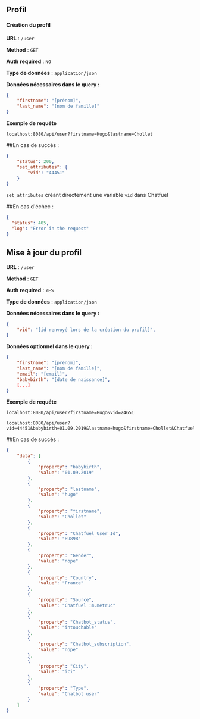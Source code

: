 ## Profil

#### Création du profil

**URL** :  `/user`

**Method** : `GET`

**Auth required** : `NO`

**Type de données** : `application/json`

**Données nécessaires dans le query :**

```json
{
    "firstname": "[prénom]",
    "last_name": "[nom de famille]"
}
```

**Exemple de requéte**

    localhost:8080/api/user?firstname=Hugo&lastname=Chollet
    
##En cas de succés :

```json
{
    "status": 200,
    "set_attributes": {
        "vid": "44451"
    }
}
```

`set_attributes` créant directement une variable `vid` dans Chatfuel 

##En cas d'échec :

```json
{
  "status": 405,
  "log": "Error in the request"
}
```
    
## Mise à jour du profil

**URL** :  `/user`

**Method** : `GET`

**Auth required** : `YES`

**Type de données** : `application/json`

**Données nécessaires dans le query :**

```json
{
    "vid": "[id renvoyé lors de la création du profil]",
}
```

**Données optionnel dans le query :**


```json
{
    "firstname": "[prénom]",
    "last_name": "[nom de famille]",
    "email": "[email]",
    "babybirth": "[date de naissance]",
    [...]
}
````

**Exemple de requéte**

    localhost:8080/api/user?firstname=Hugo&vid=24651

    localhost:8080/api/user?vid=44451&babybirth=01.09.2019&lastname=hugo&firstname=Chollet&Chatfuel_User_Id=89898&Gender=nope&Country=fr_FR&Source=m.metruc&Chatbot_status=intouchable&Chatbot_subscription=nope&City=ici

##En cas de succés :

```json
{
    "data": [
        {
            "property": "babybirth",
            "value": "01.09.2019"
        },
        {
            "property": "lastname",
            "value": "hugo"
        },
        {
            "property": "firstname",
            "value": "Chollet"
        },
        {
            "property": "Chatfuel_User_Id",
            "value": "89898"
        },
        {
            "property": "Gender",
            "value": "nope"
        },
        {
            "property": "Country",
            "value": "France"
        },
        {
            "property": "Source",
            "value": "Chatfuel :m.metruc"
        },
        {
            "property": "Chatbot_status",
            "value": "intouchable"
        },
        {
            "property": "Chatbot_subscription",
            "value": "nope"
        },
        {
            "property": "City",
            "value": "ici"
        },
        {
            "property": "Type",
            "value": "Chatbot user"
        }
    ]
}
````
